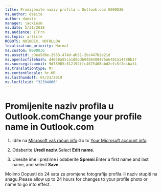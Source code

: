 ```yaml
---
title: Promijenite naziv profila u Outlook.com 8000036
ms.author: daeite
author: daeite
manager: jackiesm
ms.date: 5/31/2018
ms.audience: ITPro
ms.topic: article
ROBOTS: NOINDEX, NOFOLLOW
localization_priority: Normal
ms.custom: 8000036
ms.assetid: c0ea9dbe-2953-474d-ab31-2bc447b2e21d
ms.openlocfilehash: d4058a85ca1d5bdb9488408475a6401a14788b37
ms.sourcegitcommit: 9d78905c512192ffc4675468abd2efc5f2e4baf4
ms.translationtype: MT
ms.contentlocale: hr-HR
ms.lasthandoff: 04/23/2019
ms.locfileid: "32394066"
---
```

# <a name="change-your-profile-name-in-outlookcom"></a><span data-ttu-id="e880c-102">Promijenite naziv profila u Outlook.com</span><span class="sxs-lookup"><span data-stu-id="e880c-102">Change your profile name in Outlook.com</span></span>

1. <span data-ttu-id="e880c-103">Idite na [Microsoft vaš račun info](https://go.microsoft.com/fwlink/p/?linkid=860841).</span><span class="sxs-lookup"><span data-stu-id="e880c-103">Go to [Your Microsoft account info](https://go.microsoft.com/fwlink/p/?linkid=860841).</span></span>
    
2. <span data-ttu-id="e880c-104">Odaberite **Uredi naziv**.</span><span class="sxs-lookup"><span data-stu-id="e880c-104">Select **Edit name**.</span></span> 
    
3. <span data-ttu-id="e880c-105">Unesite ime i prezime i odaberite **Spremi**.</span><span class="sxs-lookup"><span data-stu-id="e880c-105">Enter a first name and last name, and select **Save**.</span></span> 
    
<span data-ttu-id="e880c-106">Molimo Dopusti do 24 sata za promjene fotografija profila ili naziv stupiti na snagu.</span><span class="sxs-lookup"><span data-stu-id="e880c-106">Please allow up to 24 hours for changes to your profile photo or name to go into effect.</span></span>
  

